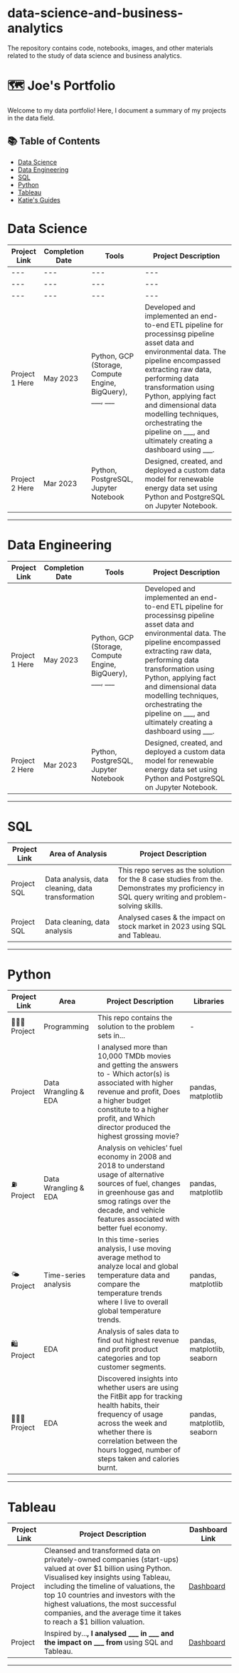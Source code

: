 # data-science-and-business-analytics
The repository contains code, notebooks, images, and other materials related to the study of data science and business analytics.

# 🗺 Joe's Portfolio

Welcome to my data portfolio! Here, I document a summary of my projects in the data field. 

## 📚 Table of Contents
- [Data Science](#data-science)
- [Data Engineering](#data-engineering)
- [SQL](#sql)
- [Python](#python)
- [Tableau](#tableau)
- [Katie's Guides](#katies-guides)

# Data Science

| Project Link | Completion Date | Tools | Project Description | 
|---|---|---|---|
|---|---|---|---|
|---|---|---|---|
|---|---|---|---|
| Project 1 Here | May 2023 | Python, GCP (Storage, Compute Engine, BigQuery), ___, ___ | Developed and implemented an end-to-end ETL pipeline for processinsg pipeline asset data and environmental data. The pipeline encompassed extracting raw data, performing data transformation using Python, applying fact and dimensional data modelling techniques, orchestrating the pipeline on ___, and ultimately creating a dashboard using ___. |
| Project 2 Here | Mar 2023 |Python, PostgreSQL, Jupyter Notebook | Designed, created, and deployed a custom data model for renewable energy data set using Python and PostgreSQL on Jupyter Notebook. |

***

# Data Engineering

| Project Link | Completion Date | Tools | Project Description | 
|---|---|---|---|
| Project 1 Here | May 2023 | Python, GCP (Storage, Compute Engine, BigQuery), ___, ___ | Developed and implemented an end-to-end ETL pipeline for processinsg pipeline asset data and environmental data. The pipeline encompassed extracting raw data, performing data transformation using Python, applying fact and dimensional data modelling techniques, orchestrating the pipeline on ___, and ultimately creating a dashboard using ___. |
| Project 2 Here | Mar 2023 |Python, PostgreSQL, Jupyter Notebook | Designed, created, and deployed a custom data model for renewable energy data set using Python and PostgreSQL on Jupyter Notebook. |

***

# SQL

| Project Link | Area of Analysis | Project Description | 
|---|---|---|
| Project SQL | Data analysis, data cleaning, data transformation | This repo serves as the solution for the 8 case studies from the. Demonstrates my proficiency in SQL query writing and problem-solving skills. | 
| Project SQL | Data cleaning, data analysis | Analysed cases & the impact on stock market in 2023 using SQL and Tableau. |  

***

# Python

| Project Link | Area | Project Description | Libraries |    
|---|---|---|---|
| 👩🏻‍💻 Project | Programming | This repo contains the solution to the problem sets in... | - | 
| Project |   Data Wrangling & EDA | I analysed more than 10,000 TMDb movies and getting the answers to - Which actor(s) is associated with higher revenue and profit, Does a higher budget constitute to a higher profit, and Which director produced the highest grossing movie? | pandas, matplotlib |   
| ⛽️ Project | Data Wrangling & EDA | Analysis on vehicles’ fuel economy in 2008 and 2018 to understand usage of alternative sources of fuel, changes in greenhouse gas and smog ratings over the decade, and vehicle features associated with better fuel economy. |  pandas, matplotlib |  
| 🌤 Project | Time-series analysis | In this time-series analysis, I use moving average method to analyze local and global temperature data and compare the temperature trends where I live to overall global temperature trends. | pandas, matplotlib |
| 🛍 Project | EDA | Analysis of sales data to find out highest revenue and profit product categories and top customer segments. | pandas, matplotlib, seaborn |
| 🏃🏻‍♀️ Project | EDA | Discovered insights into whether users are using the FitBit app for tracking health habits, their frequency of usage across the week and whether there is correlation between the hours logged, number of steps taken and calories burnt. | pandas, matplotlib, seaborn |

***

# Tableau

| Project Link | Project Description | Dashboard Link |
|---|---|---|
| Project| Cleansed and transformed data on privately-owned companies (start-ups) valued at over $1 billion using Python. Visualised key insights using Tableau, including the timeline of valuations, the top 10 countries and investors with the highest valuations, the most successful companies, and the average time it takes to reach a $1 billion valuation. | [Dashboard](https://public.tableau.com) |
| Project | Inspired by...____, I analysed ___ in ___ and the impact on ___ from____ using SQL and Tableau. | [Dashboard](https://public.tableau.com) |

***
